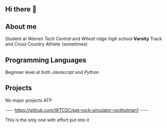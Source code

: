 ## Hi there 👋

## About me
Student at *Warren Tech Central* and *Wheat ridge high school*
**Varsity** Track and Cross Country Athlete (sometimes)

## Programming Languages

Beginner level at both *Javascript* and *Python*

## Projects

No major projects ATP

---- https://github.com/WTCSC/pet-rock-simulator-rocktutman1 ----

This is the only one with effort put into it
<!--
**rocktutman1/rocktutman1** is a ✨ _special_ ✨ repository because its `README.md` (this file) appears on your GitHub profile.

Here are some ideas to get you started:

- 🔭 I’m currently working on ...
- 🌱 I’m currently learning ...
- 👯 I’m looking to collaborate on ...
- 🤔 I’m looking for help with ...
- 💬 Ask me about ...
- 📫 How to reach me: ...
- 😄 Pronouns: ...
- ⚡ Fun fact: ...
-->
